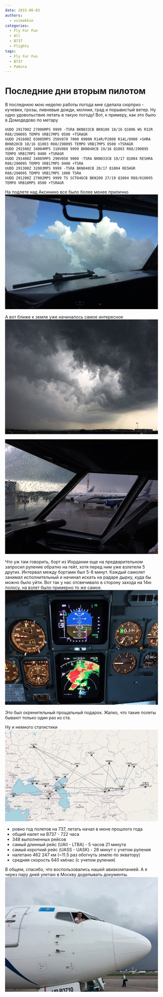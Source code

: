 ```yaml
---
date: 2015-06-03
authors:
  - vsimakhin
categories:
  - Fly For Fun
  - All
  - B737
  - Flights
tags:
  - Fly For Fun
  - B737
  - Работа
---
```


# Последние дни вторым пилотом

В последнюю мою неделю работы погода мне сделала сюрприз - кучевки, грозы, ливневые дожди, молнии, град и порывистый ветер. Ну одно удовольствие летать в такую погоду! Вот, к примеру, как это было в Домодедово по метару

```
UUDD 291700Z 27006MPS 9999 -TSRA BKN033CB BKN100 18/16 Q1006 WS R32R R88/290095 TEMPO VRB17MPS 0500 +TSRAGR
UUDD 291600Z 03005MPS 350V070 7000 0900N R14R/P2000 R14L/0900 +SHRA BKN020CB 18/16 Q1003 R88/290095 TEMPO VRB17MPS 0500 +TSRAGR
UUDD 291500Z 34004MPS 310V060 9999 BKN040CB 19/16 Q1003 R88/290095 TEMPO VRB17MPS 0400 +TSRAGR
UUDD 291400Z 34005MPS 290V050 9000 -TSRA BKN033CB 19/17 Q1004 RESHRA R88/290095 TEMPO VRB17MPS 0400 +TSRA
UUDD 291300Z 32003MPS 9999 -TSRA BKN040CB 20/17 Q1004 RESHGR R88/290095 TEMPO VRB17MPS 1000 TSRA
UUDD 291200Z 27002MPS 9999 TS SCT046CB BKN200 27/19 Q1004 R88/010095 TEMPO VRB18MPS 0500 +TSRAGR
```

На подлете над Аксинино все было более менее прилично
![](17.jpg)
<!-- more -->

А вот ближе к земле уже начиналось самое интересное
![](20.jpg)

![](14.jpg)

Что уж там говорить, борт из Иордании еще на предварительном запросил руление обратно на гейт, хотя перед ним уже взлетели 5 других. Интервал между бортами был 5-8 минут. Каждый самолет занимал исполнительный и начинал искать на радаре дырку, куда бы можно было уйти. Вот так у нас отсвечивало в сторону захода на 14ю полосу, на взлет было примерно то же самое.
![](16.jpg)

Это был охренительный прощальный подарок. Жалко, что такие полеты бывают только один раз из ста.

Ну и немного статистики
![](flights-min.png)

* ровно год полетов на 737, летать начал в июне прошлого года
* общий налет на B737  - 722 часа
* 348 выполненных рейсов
* самый длинный рейс (UAII - LTBA) - 5 часов 21 минута
* самый короткий рейс (UASS - UASK) - 28 минут с учетом руления
* налетано 462 247 км (~11.5 раз обогнуть землю по экватору)
* средняя скорость 640 км\час (с учетом руления)

В общем, спасибо, что воспользовались нашей авиакомпанией. А я через пару дней улетаю в Москву доделывать документы.
![](3.jpg)
